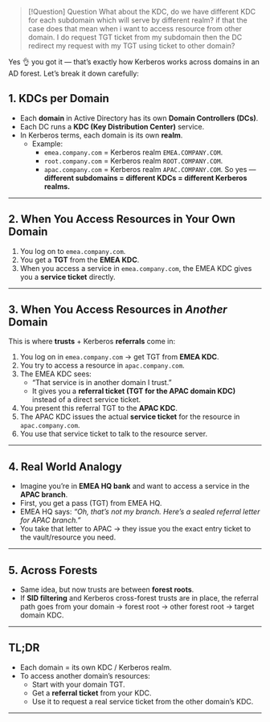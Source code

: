 
> [!Question] Question
> What about the KDC, do we have different KDC for each subdomain which will serve by different realm? if that the case does that mean when i want to access resource from other domain. I do request TGT ticket from my subdomain then the DC redirect my request with my TGT using ticket to other domain?

Yes 👌 you got it — that’s exactly how Kerberos works across domains in an AD forest. Let’s break it down carefully:
## 1. KDCs per Domain

- Each **domain** in Active Directory has its own **Domain Controllers (DCs)**.    
- Each DC runs a **KDC (Key Distribution Center)** service.
- In Kerberos terms, each domain is its own **realm**.
    - Example:
        - `emea.company.com` = Kerberos realm `EMEA.COMPANY.COM`.
        - `root.company.com` = Kerberos realm `ROOT.COMPANY.COM`.
        - `apac.company.com` = Kerberos realm `APAC.COMPANY.COM`.
So yes — **different subdomains = different KDCs = different Kerberos realms.**

---

## 2. When You Access Resources in Your Own Domain

1. You log on to `emea.company.com`.
2. You get a **TGT** from the **EMEA KDC**.
3. When you access a service in `emea.company.com`, the EMEA KDC gives you a **service ticket** directly.

---

## 3. When You Access Resources in _Another_ Domain

This is where **trusts** + Kerberos **referrals** come in:
1. You log on in `emea.company.com` → get TGT from **EMEA KDC**.
2. You try to access a resource in `apac.company.com`.
3. The EMEA KDC sees:
    - “That service is in another domain I trust.”
    - It gives you a **referral ticket (TGT for the APAC domain KDC)** instead of a direct service ticket.
4. You present this referral TGT to the **APAC KDC**.
5. The APAC KDC issues the actual **service ticket** for the resource in `apac.company.com`.
6. You use that service ticket to talk to the resource server.

---

## 4. Real World Analogy

- Imagine you’re in **EMEA HQ bank** and want to access a service in the **APAC branch**.    
- First, you get a pass (TGT) from EMEA HQ.
- EMEA HQ says: _“Oh, that’s not my branch. Here’s a sealed referral letter for APAC branch.”_
- You take that letter to APAC → they issue you the exact entry ticket to the vault/resource you need.

---

## 5. Across Forests
- Same idea, but now trusts are between **forest roots**.
- If **SID filtering** and Kerberos cross-forest trusts are in place, the referral path goes from your domain → forest root → other forest root → target domain KDC.

---

## TL;DR

- Each domain = its own KDC / Kerberos realm.    
- To access another domain’s resources:
    - Start with your domain TGT.
    - Get a **referral ticket** from your KDC.
    - Use it to request a real service ticket from the other domain’s KDC.

---